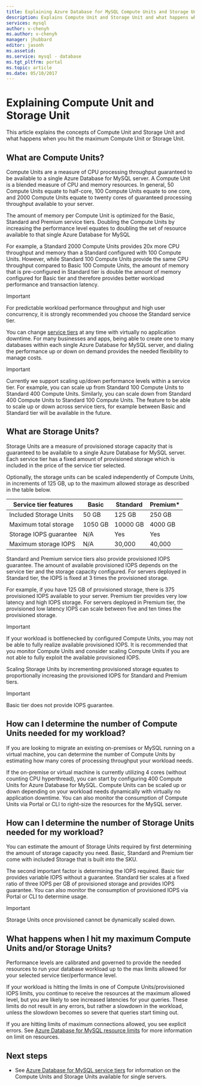 ```yaml
---
title: Explaining Azure Database for MySQL Compute Units and Storage Units  | Microsoft Docs
description: Explains Compute Unit and Storage Unit and what happens when you hit the maximum Compute Unit or Storage Unit.
services: mysql
author: v-chenyh
ms.author: v-chenyh
manager: jhubbard
editor: jasonh
ms.assetid:
ms.service: mysql - database
ms.tgt_pltfrm: portal
ms.topic: article
ms.date: 05/10/2017
---
```

# Explaining Compute Unit and Storage Unit
This article explains the concepts of Compute Unit and Storage Unit and what happens when you hit the maximum Compute Unit or Storage Unit.

## What are Compute Units?
Compute Units are a measure of CPU processing throughput guaranteed to be available to a single Azure Database for MySQL server. A Compute Unit is a blended measure of CPU and memory resources. In general, 50 Compute Units equate to half-core, 100 Compute Units equate to one core, and 2000 Compute Units equate to twenty cores of guaranteed processing throughput available to your server.

The amount of memory per Compute Unit is optimized for the Basic, Standard and Premium service tiers. Doubling the Compute Units by increasing the performance level equates to doubling the set of resource available to that single Azure Database for MySQL

For example, a Standard 2000 Compute Units provides 20x more CPU throughput and memory than a Standard configured with 100 Compute Units. However, while Standard 100 Compute Units provide the same CPU throughput compared to Basic 100 Compute Units, the amount of memory that is pre-configured in Standard tier is double the amount of memory configured for Basic tier and therefore provides better workload performance and transaction latency.

>[!IMPORTANT]
>For predictable workload performance throughput and high user concurrency, it is strongly recommended you choose the Standard service tier.

You can change [service tiers](./concepts-service-tiers.md) at any time with virtually no application downtime. For many businesses and apps, being able to create one to many databases within each single Azure Database for MySQL server, and dialing the performance up or down on demand provides the needed flexibility to manage costs.

>[!IMPORTANT]
>Currently we support scaling up/down performance levels within a service tier. For example, you can scale up from Standard 100 Compute Units to Standard 400 Compute Units. Similarly, you can scale down from Standard 400 Compute Units to Standard 100 Compute Units. The feature to be able to scale up or down across service tiers, for example between Basic and Standard tier will be available in the future.

## What are Storage Units?
Storage Units are a measure of provisioned storage capacity that is guaranteed to be available to a single Azure Database for MySQL server. Each service tier has a fixed amount of provisioned storage which is included in the price of the service tier selected.

Optionally, the storage units can be scaled independently of Compute Units, in increments of 125 GB, up to the maximum allowed storage as described in the table below.

| **Service tier features** | **Basic** | **Standard** | **Premium\*** |
|---------------------------|-----------|--------------|---------------|
| Included Storage Units | 50 GB | 125 GB | 250 GB |
| Maximum total storage | 1050 GB | 10000 GB | 4000 GB |
| Storage IOPS guarantee | N/A | Yes | Yes |
| Maximum storage IOPS | N/A | 30,000 | 40,000 |

Standard and Premium service tiers also provide provisioned IOPS guarantee. The amount of available provisioned IOPS depends on the service tier and the storage capacity configured. For servers deployed in Standard tier, the IOPS is fixed at 3 times the provisioned storage. 

For example, if you have 125 GB of provisioned storage, there is 375 provisioned IOPS available to your server. Premium tier provides very low latency and high IOPS storage. For servers deployed in Premium tier, the provisioned low latency IOPS can scale between five and ten times the provisioned storage.

>[!IMPORTANT]
>If your workload is bottlenecked by configured Compute Units, you may not be able to fully realize available provisioned IOPS. It is recommended that you monitor Compute Units and consider scaling Compute Units if you are not able to fully exploit the available provisioned IOPS.

Scaling Storage Units by incrementing provisioned storage equates to proportionally increasing the provisioned IOPS for Standard and Premium tiers.

>[!IMPORTANT]
>Basic tier does not provide IOPS guarantee.

## How can I determine the number of Compute Units needed for my workload?
If you are looking to migrate an existing on-premises or MySQL running on a virtual machine, you can determine the number of Compute Units by estimating how many cores of processing throughput your workload needs. 

If the on-premise or virtual machine is currently utilizing 4 cores (without counting CPU hyperthread), you can start by configuring 400 Compute Units for Azure Database for MySQL. Compute Units can be scaled up or down depending on your workload needs dynamically with virtually no application downtime. You can also monitor the consumption of Compute Units via Portal or CLI to right-size the resources for the MySQL server.

## How can I determine the number of Storage Units needed for my workload?
You can estimate the amount of Storage Units required by first determining the amount of storage capacity you need. Basic, Standard and Premium tier come with included Storage that is built into the SKU.

The second important factor is determining the IOPS required. Basic tier provides variable IOPS without a guarantee. Standard tier scales at a fixed ratio of three IOPS per GB of provisioned storage and provides IOPS guarantee. You can also monitor the consumption of provisioned IOPS via Portal or CLI to determine usage.

>[!IMPORTANT]
>Storage Units once provisioned cannot be dynamically scaled down.

## What happens when I hit my maximum Compute Units and/or Storage Units?
Performance levels are calibrated and governed to provide the needed resources to run your database workload up to the max limits allowed for your selected service tier/performance level.

If your workload is hitting the limits in one of Compute Units/provisioned IOPS limits, you continue to receive the resources at the maximum allowed level, but you are likely to see increased latencies for your queries. These limits do not result in any errors, but rather a slowdown in the workload, unless the slowdown becomes so severe that queries start timing out.

If you are hitting limits of maximum connections allowed, you see explicit errors. See [Azure Database for MySQL resource limits](https://docs.microsoft.com/azure/sql-database/sql-database-resource-limits) for more information on limit on resources. <Need to write about the behavior if a user reaches the storage capacity limits>

## Next steps
- See [Azure Database for MySQL service tiers](./concepts-service-tiers.md) for information on the Compute Units and Storage Units available for single servers.
